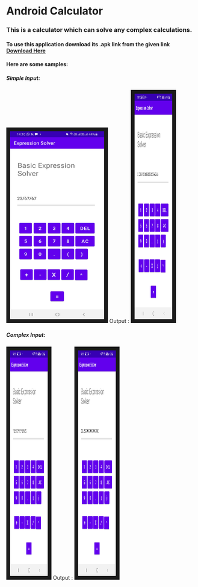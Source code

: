 # Android Calculator
### This is a calculator which can solve any complex calculations.

#### To use this application download its .apk link from the given link <a href="https://drive.google.com/file/d/1aZ_Sy0gCA2RfEKi4MY99GFnCZEfCPAA0/view?usp=share_link"> Download Here </a>

#### Here are some samples:

##### Simple Input: 
<img src="./SimpleCalculator/app/src/main/res/layout/Input1.jpg" width="250" height="500" border="10"/>
Output :
<img src="./SimpleCalculator/app/src/main/res/layout/output.jpg" width="100" height="600" border="10"/>


##### Complex Input: 
<img src="./SimpleCalculator/app/src/main/res/layout/input.jpg" width="100" height="600" border="10"/>
Output :
<img src="./SimpleCalculator/app/src/main/res/layout/outpyt.jpg" width="100" height="600" border="10"/>
